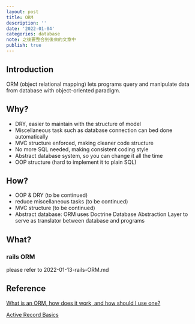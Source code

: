 ```yaml
---
layout: post
title: ORM
description: ''
date: '2022-01-04'
categories: database
note: 之後要整合到後來的文章中
publish: true
---
```


## Introduction

ORM (object relational mapping) lets programs query and manipulate data from database with object-oriented paradigm.

## Why?

* DRY, easier to maintain with the structure of model
* Miscellaneous task such as database connection can bed done automatically
* MVC structure enforced, making cleaner code structure
* No more SQL needed, making consistent coding style
* Abstract database system, so you can change it all the time
* OOP structure (hard to implement it to plain SQL)

## How?

* OOP & DRY (to be continued)
* reduce miscellaneous tasks (to be continued)
* MVC structure (to be continued)
* Abstract database: ORM uses Doctrine Database Abstraction Layer to serve as translator between database and programs

## What?

### rails ORM

please refer to 2022-01-13-rails-ORM.md

## Reference

[What is an ORM, how does it work, and how should I use one?](https://stackoverflow.com/questions/1279613/what-is-an-orm-how-does-it-work-and-how-should-i-use-one)

[Active Record Basics](https://guides.rubyonrails.org/active_record_basics.html)
